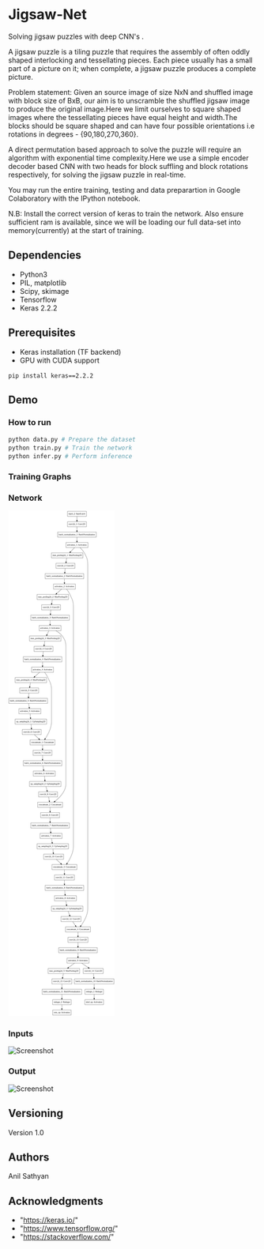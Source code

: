 # Jigsaw-Net

Solving jigsaw puzzles with deep CNN's .

A jigsaw puzzle is a tiling puzzle that requires the assembly of often oddly shaped interlocking and tessellating pieces. Each piece usually has a small part of a picture on it; when complete, a jigsaw puzzle produces a complete picture.

Problem statement: Given an source image of size NxN and shuffled image with block size of BxB, our aim is to unscramble the shuffled jigsaw image to produce the original image.Here we limit ourselves to square shaped images where the tessellating pieces have equal height and width.The blocks should be square shaped and can have four possible orientations i.e rotations in degrees - {90,180,270,360}.

A direct permutation based approach to solve the puzzle will require an algorithm with exponential time complexity.Here we use a simple encoder decoder based CNN with two heads for block suffling and block rotations respectively, for solving the jigsaw puzzle in real-time.

You may run the entire training, testing and data preparartion in Google Colaboratory with the IPython notebook.

N.B: Install the correct version of keras to train the network. Also ensure sufficient ram is available, since we will be loading our full data-set into memory(currently) at the start of training.

## Dependencies

* Python3
* PIL, matplotlib
* Scipy, skimage
* Tensorflow
* Keras 2.2.2

## Prerequisites

* Keras installation (TF backend)
* GPU with CUDA support
```
pip install keras==2.2.2
```
## Demo

### How to run

```python
python data.py # Prepare the dataset
python train.py # Train the network
python infer.py # Perform inference
```

### Training Graphs


### Network

![Screenshot](scramble_model.png)

### Inputs

![Screenshot](https://drive.google.com/uc?id=1hxKsUA9_oAk41o6YGFuOL9mAgQ5SqxjC)

### Output
![Screenshot](https://drive.google.com/uc?id=1Rb6oXW3KufVApvID9MwxsknpQON2CkQ_)

## Versioning

Version 1.0

## Authors

Anil Sathyan

## Acknowledgments
* "https://keras.io/"
* "https://www.tensorflow.org/"
* "https://stackoverflow.com/"

